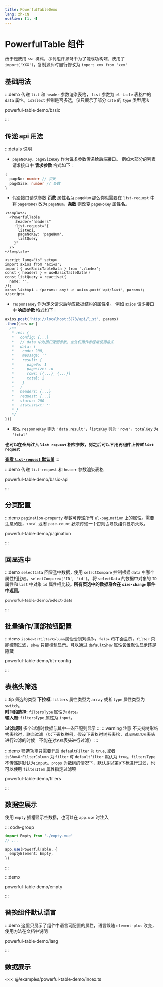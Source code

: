 ```yaml
---
title: PowerfulTableDemo
lang: zh-CN
outline: [1, 4]
---
```


# PowerfulTable 组件
由于是使用 `ssr` 模式，示例组件源码中为了能成功构建，使用了 `import('XXX')`，复制源码时自行修改为 `import xxx from 'xxx'`
## 基础用法

:::demo 传递 `list` 和 `header` 参数渲染表格， `list` 参数为 `el-table` 表格中的 `data` 属性。`isSelect` 控制是否多选，仅只展示了部分 `date` 的 `type` 类型用法

powerful-table-demo/basic

:::

## 传递 api 用法
:::details 说明
- `pageNoKey、pageSizeKey` 作为请求参数传递给后端接口。
例如大部分的列表请求接口中 **请求参数** 格式如下：
``` ts
{
  pageNo: number // 页数
  pageSize: number // 条数
}
```
- 假设接口请求参数 **页数** 属性名为 `pageNum` 那么你就需要在 `list-request` 中将 `pageNoKey` 改为 `pageNum`，**条数** 则改变 `pageNoKey` 属性名。
``` vue
<template>
  <PowerfulTable
    :header="headers"
    :list-request="{
      listApi,
      pageNoKey: 'pageNum',
      listQuery
    }"
  />
</template>

<script lang="ts" setup>
import axios from 'axios';
import { useBasicTableData } from './index';
const { headers } = useBasicTableData();
const listQuery = reactive({
  name: '',
});
const listApi = (params: any) => axios.post('api/list', params);
</script>
```

- `responseKey` 作为定义请求后响应数据结构的属性名。
例如 `axios` 请求接口中 **响应参数** 格式如下：
``` ts
axios.post('http://localhost:5173/api/list', params)
.then((res => {
  /**
   * res: {
   *   config: {...}
   *   // data 中为接口返回参数，此处仅用作者经常使用格式
   *   data: {
   *    code: 200,
   *    message: ''
   *    result: {
   *      pageNo: 1
   *      pageSize: 10
   *      rows: [{...}, {...}]
   *      total: 2
   *    }
   *   }
   *   headers: {...}
   *   request: {...}
   *   status: 200
   *   statusText: ''
   * }
   */
}))
```
- 那么 `responseKey` 则为 `'data.result'`，`listsKey` 则为 `'rows'`，`totalKey` 为 `'total'`

**也可以在全局注入 `list-request` 相应参数，则之后可以不用再组件上传递 `list-request`**

[**查看 `list-request` 默认值**](https://peng-xiao-shuai.github.io/vite-vue-admin-docs/zh-CN/component/powerful-table-doc.html#listrequest)
:::

:::demo 传递 `list-request` 和 `header` 参数渲染表格

powerful-table-demo/basic-api

:::

## 分页配置
:::demo `pagination-property` 参数可传递所有 `el-pagination` 上的属性。需要注意的是，`total` 或者 `page-count` 必须传递一个否则会导致组件显示失败。

powerful-table-demo/pagination

:::

## 回显选中
:::demo `selectData` 回显选中数据，使用 `selectCompare` 控制根据 `data` 中哪个属性相比较。`selectCompare=['ID', 'id']`。 将 `selectData` 的数据中对象的 `ID` 属性和 `list` 中对象 `id` 属性相比较。**所有页选中的数据将会在 `size-change` 事件中返回。**

powerful-table-demo/select-data

:::

## 批量操作/顶部按钮配置
:::demo `isShowOrFilterColumn`属性控制列操作，`false` 将不会显示，`filter` 只能控制过滤，`show` 只能控制显示。可以通过 `defaultShow` 属性设置默认显示还是隐藏

powerful-table-demo/btn-config

:::

## 表格头筛选
:::tip 筛选的类型
**下拉框**: `filters` 属性类型为 `array` 或者 `type` 属性类型为 `switch`。<br/>
**时间段选择**: `filtersType` 属性为 `date`。<br/>
**输入框**: `filtersType` 属性为 `input`。

**过滤规则**
多个过滤时数据与其中一条匹配则显示
:::
:::warning 注意
不支持树形结构表格时，联合过滤（以下表格举例，假设下表格时树形表格，对`发动机名称`表头进行过滤的时候，不能在对`名称`表头进行过滤）
:::


:::demo 筛选功能只需要开启 `defaultFilter` 为 `true`, 或者 `isShowOrFilterColumn` 为 `filter` 时 `defaultFilter` 默认为 `true`。`filtersType` 不传递是默认为 `input`。`props` 为数组的情况下，默认是以第`0`下标进行过滤，也可以使用 `filterItem` 属性指定过滤项

powerful-table-demo/filters

:::

## 数据空展示

使用 `empty` 插槽显示空数据，也可以在 `app.use` 时注入

::: code-group
``` ts [main.ts]
import Empty from './empty.vue'
// ...

app.use(PowerfulTable, {
  emptyElement: Empty,
})
```
:::

:::demo

powerful-table-demo/empty

:::

## 替换组件默认语言
:::demo 这里只展示了组件中语言可配置的属性，语言跟随 `element-plus` 改变，使用方法在文档中说明

powerful-table-demo/lang

:::

## 数据展示
<<< @/examples/powerful-table-demo/index.ts

